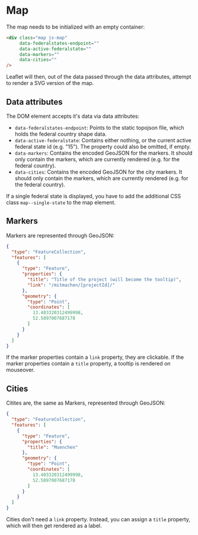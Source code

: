 # Map

The map needs to be initialized with an empty container:

```html
<div class="map js-map"
     data-federalstates-endpoint=""
     data-active-federalstate=""
     data-markers=""
     data-cities=""
/>
```

Leaflet will then, out of the data passed through the data attributes, attempt
to render a SVG version of the map.

## Data attributes

The DOM element accepts it's data via data attributes:

- `data-federalstates-endpoint`: Points to the static topojson file, which holds
  the federal country shape data.
- `data-active-federalstate`: Contains either nothing, or the current active
  federal state id (e.g. "15"). The property could also be omitted, if empty.
- `data-markers`: Contains the encoded GeoJSON for the markers. It should only
  contain the markers, which are currently rendered (e.g. for the federal
  country).
- `data-cities`: Contains the encoded GeoJSON for the city markers. It should only
  contain the markers, which are currently rendered (e.g. for the federal
  country).

If a single federal state is displayed, you have to add the additional CSS
class `map--single-state` to the map element.

## Markers

Markers are represented through GeoJSON:

```json
{
  "type": "FeatureCollection",
  "features": [
    {
      "type": "Feature",
      "properties": {
        "title": "Title of the project (will become the tooltip)",
        "link": "/mitmachen/[projectId]/"
      },
      "geometry": {
        "type": "Point",
        "coordinates": [
          13.403320312499998,
          52.5897007687178
        ]
      }
    }
  ]
}
```

If the marker properties contain a `link` property, they are clickable. If the
marker properties contain a `title` property, a tooltip is rendered on mouseover.

## Cities

Citites are, the same as Markers, represented through GeoJSON:

```json
{
  "type": "FeatureCollection",
  "features": [
    {
      "type": "Feature",
      "properties": {
        "title": "Muenchen"
      },
      "geometry": {
        "type": "Point",
        "coordinates": [
          13.403320312499998,
          52.5897007687178
        ]
      }
    }
  ]
}
```

Cities don't need a `link` property. Instead, you can assign a `title` property,
which will then get rendered as a label.
